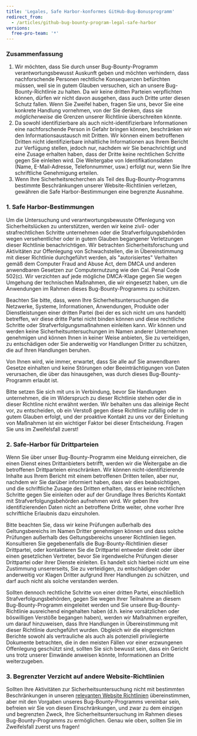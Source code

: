 ```yaml
---
title: 'Legales, Safe Harbor-konformes GitHub-Bug-Bonusprogramm'
redirect_from:
  - /articles/github-bug-bounty-program-legal-safe-harbor
versions:
  free-pro-team: '*'
---
```


### Zusammenfassung
1. Wir möchten, dass Sie durch unser Bug-Bounty-Programm verantwortungsbewusst Auskunft geben und möchten verhindern, dass nachforschende Personen rechtliche Konsequenzen befürchten müssen, weil sie in gutem Glauben versuchen, sich an unsere Bug-Bounty-Richtlinie zu halten. Da wir keine dritten Parteien verpflichten können, dürfen wir nicht davon ausgehen, dass auch Dritte unter diesen Schutz fallen. Wenn Sie Zweifel haben, fragen Sie uns, bevor Sie eine konkrete Handlung vornehmen, von der Sie denken, dass sie _möglicherweise_ die Grenzen unserer Richtlinie überschreiten könnte.
2. Da sowohl identifizierbare als auch nicht-identifizierbare Informationen eine nachforschende Person in Gefahr bringen können, beschränken wir den Informationsaustausch mit Dritten. Wir können einem betroffenen Dritten nicht identifizierbare inhaltliche Informationen aus Ihrem Bericht zur Verfügung stellen, jedoch nur, nachdem wir Sie benachrichtigt und eine Zusage erhalten haben, dass der Dritte keine rechtlichen Schritte gegen Sie einleiten wird. Die Weitergabe von Identifikationsdaten (Name, E-Mail-Adresse, Telefonnummer, usw.) erfolgt nur, wenn Sie Ihre schriftliche Genehmigung erteilen.
3. Wenn Ihre Sicherheitsrecherchen als Teil des Bug-Bounty-Programms bestimmte Beschränkungen unserer Website-Richtlinien verletzen, gewähren die Safe Harbor-Bestimmungen eine begrenzte Ausnahme.

### 1. Safe Harbor-Bestimmungen

Um die Untersuchung und verantwortungsbewusste Offenlegung von Sicherheitslücken zu unterstützen, werden wir keine zivil- oder strafrechtlichen Schritte unternehmen oder die Strafverfolgungsbehörden wegen versehentlicher oder in gutem Glauben begangener Verletzungen dieser Richtlinie benachrichtigen. Wir betrachten Sicherheitsforschung und Aktivitäten zur Offenlegung von Schwachstellen, die in Übereinstimmung mit dieser Richtlinie durchgeführt werden, als "autorisiertes" Verhalten gemäß dem Computer Fraud and Abuse Act, dem DMCA und anderen anwendbaren Gesetzen zur Computernutzung wie den Cal. Penal Code 502(c). Wir verzichten auf jede mögliche DMCA-Klage gegen Sie wegen Umgehung der technischen Maßnahmen, die wir eingesetzt haben, um die Anwendungen im Rahmen dieses Bug-Bounty-Programms zu schützen.

Beachten Sie bitte, dass, wenn Ihre Sicherheitsuntersuchungen die Netzwerke, Systeme, Informationen, Anwendungen, Produkte oder Dienstleistungen einer dritten Partei (bei der es sich nicht um uns handelt) betreffen, wir diese dritte Partei nicht binden können und diese rechtliche Schritte oder Strafverfolgungsmaßnahmen einleiten kann. Wir können und werden keine Sicherheitsuntersuchungen im Namen anderer Unternehmen genehmigen und können Ihnen in keiner Weise anbieten, Sie zu verteidigen, zu entschädigen oder Sie anderweitig vor Handlungen Dritter zu schützen, die auf Ihren Handlungen beruhen.

Von Ihnen wird, wie immer, erwartet, dass Sie alle auf Sie anwendbaren Gesetze einhalten und keine Störungen oder Beeinträchtigungen von Daten verursachen, die über das hinausgehen, was durch dieses Bug-Bounty-Programm erlaubt ist.

Bitte setzen Sie sich mit uns in Verbindung, bevor Sie Handlungen unternehmen, die im Widerspruch zu dieser Richtlinie stehen oder die in dieser Richtline nicht erwähnt werden. Wir behalten uns das alleinige Recht vor, zu entscheiden, ob ein Verstoß gegen diese Richtlinie zufällig oder in gutem Glauben erfolgt, und der proaktive Kontakt zu uns vor der Einleitung von Maßnahmen ist ein wichtiger Faktor bei dieser Entscheidung. Fragen Sie uns im Zweifelsfall zuerst!

### 2. Safe-Harbor für Drittparteien

Wenn Sie über unser Bug-Bounty-Programm eine Meldung einreichen, die einen Dienst eines Drittanbieters betrifft, werden wir die Weitergabe an die betroffenen Drittparteien einschränken. Wir können nicht-identifizierende Inhalte aus Ihrem Bericht mit einem betroffenen Dritten teilen, aber nur, nachdem wir Sie darüber informiert haben, dass wir dies beabsichtigen, und die schriftliche Zusage des Dritten erhalten, dass er keine rechtlichen Schritte gegen Sie einleiten oder auf der Grundlage Ihres Berichts Kontakt mit Strafverfolgungsbehörden aufnehmen wird. Wir geben Ihre identifizierenden Daten nicht an betroffene Dritte weiter, ohne vorher Ihre schriftliche Erlaubnis dazu einzuholen.

Bitte beachten Sie, dass wir keine Prüfungen außerhalb des Geltungsbereichs im Namen Dritter genehmigen können und dass solche Prüfungen außerhalb des Geltungsbereichs unserer Richtlinien liegen. Konsultieren Sie gegebenenfalls die Bug-Bounty-Richtlinien dieser Drittpartei, oder kontaktieren Sie die Drittpartei entweder direkt oder über einen gesetzlichen Vertreter, bevor Sie irgendwelche Prüfungen dieser Drittpartei oder ihrer Dienste einleiten. Es handelt sich hierbei nicht um eine Zustimmung unsererseits, Sie zu verteidigen, zu entschädigen oder anderweitig vor Klagen Dritter aufgrund Ihrer Handlungen zu schützen, und darf auch nicht als solche verstanden werden.

Sollten dennoch rechtliche Schritte von einer dritten Partei, einschließlich Strafverfolgungsbehörden, gegen Sie wegen Ihrer Teilnahme an diesem Bug-Bounty-Programm eingeleitet werden und Sie unsere Bug-Bounty-Richtlinie ausreichend eingehalten haben (d.h. keine vorsätzlichen oder böswilligen Verstöße begangen haben), werden wir Maßnahmen ergreifen, um darauf hinzuweisen, dass Ihre Handlungen in Übereinstimmung mit dieser Richtlinie durchgeführt wurden. Obgleich wir die eingereichten Berichte sowohl als vertrauliche als auch als potenziell privilegierte Dokumente betrachten, die in den meisten Fällen vor einer erzwungenen Offenlegung geschützt sind, sollten Sie sich bewusst sein, dass ein Gericht uns trotz unserer Einwände anweisen könnte, Informationen an Dritte weiterzugeben.

### 3. Begrenzter Verzicht auf andere Website-Richtlinien

Sollten Ihre Aktivitäten zur Sicherheitsuntersuchung nicht mit bestimmten Beschränkungen in unseren [relevanten Website Richtlinien](/categories/site-policy/) übereinstimmen, aber mit den Vorgaben unseres Bug-Bounty-Programms vereinbar sein, befreien wir Sie von diesen Einschränkungen, und zwar zu dem einzigen und begrenzten Zweck, Ihre Sicherheitsuntersuchung im Rahmen dieses Bug-Bounty-Programms zu ermöglichen. Genau wie oben, sollten Sie im Zweifelsfall zuerst uns fragen!
